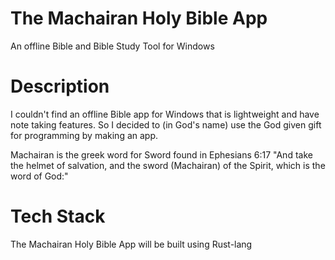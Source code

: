 # The Machairan Holy Bible App

An offline Bible and Bible Study Tool for Windows

# Description

I couldn't find an offline Bible app for Windows that is lightweight and have note taking features. So I decided to (in God's name) use the God given gift for programming by making an app.

Machairan is the greek word for Sword found in Ephesians 6:17 
"And take the helmet of salvation, and the sword (Machairan) of the Spirit, which is the word of God:"

# Tech Stack

The Machairan Holy Bible App will be built using Rust-lang


